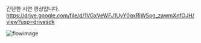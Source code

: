 간단한 시연 영상입니다.
https://drive.google.com/file/d/1VGxVeWFJ1UyY0gxRjWSog_zawmXnfOJH/view?usp=drivesdk

![flowimage](https://github.com/user-attachments/assets/094c76f9-2b13-423f-a349-0196f3784619)

